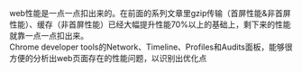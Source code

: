 web性能是一点一点扣出来的。在前面的系列文章里gzip传输（首屏性能&非首屏性能）、缓存（非首屏性能）已经大幅提升性能70%以上的基础上，剩下来的性能就靠一点一点扣出来。  
Chrome developer tools的Network、Timeline、Profiles和Audits面板，能够很方便的分析出web页面存在的性能问题，以识别出优化点
